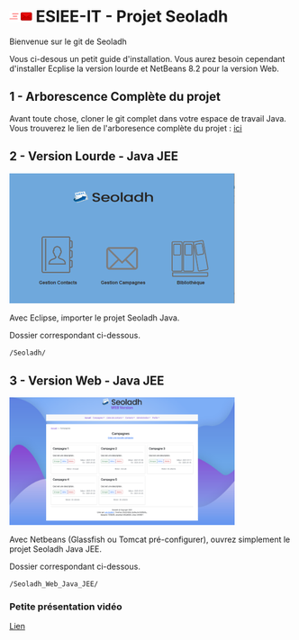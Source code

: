 # <img src="_sources/mail-envelope-flat-red.png" width="40px"/> ESIEE-IT - Projet Seoladh

Bienvenue sur le git de Seoladh

Vous ci-desous un petit guide d'installation.
Vous aurez besoin cependant d'installer Ecplise la version lourde et NetBeans 8.2 pour la version Web.

## 1 - Arborescence Complète du projet

Avant toute chose, cloner le git complet dans votre espace de travail Java.
Vous trouverez le lien de l'arboresence complète du projet : [ici](https://github.com/ldumay/ESIEE-IT_Seoladh/tree/main/ReadMe_Arborescence.md)

## 2 - Version Lourde - Java JEE

<img src="images/client_lourd.png" width="400px"/>

Avec Eclipse, importer le projet Seoladh Java.

Dossier correspondant ci-dessous.

```
/Seoladh/
```

## 3 - Version Web - Java JEE
<img src="images/client_web.png" width="400px"/>

Avec Netbeans (Glassfish ou Tomcat pré-configurer), ouvrez simplement le projet Seoladh Java JEE.

Dossier correspondant ci-dessous.

```
/Seoladh_Web_Java_JEE/
```

### Petite présentation vidéo

[Lien](https://uploads.ldumay.fr/esiee-it/3_Seoladh/001_Demo_Video_App_Web_Beta.mp4)
